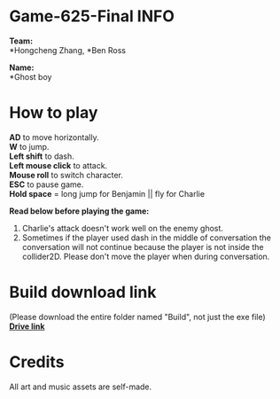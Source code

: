 # Game-625-Final INFO

**Team:** <br>
*Hongcheng Zhang, *Ben Ross <br>

**Name:** <br>
*Ghost boy<br>

# How to play
**AD** to move horizontally.<br>
**W** to jump.<br>
**Left shift** to dash.<br>
**Left mouse click** to attack.<br>
**Mouse roll** to switch character.<br>
**ESC** to pause game. <br>
**Hold space** = long jump for Benjamin || fly for Charlie <br>

**Read below before playing the game:**
1. Charlie's attack doesn't work well on the enemy ghost. <br>
2. Sometimes if the player used dash in the middle of conversation the conversation will not continue because the player is not inside the collider2D. Please don't move the player when during conversation. 

# Build download link
(Please download the entire folder named "Build", not just the exe file) <br>
[**Drive link**](https://drive.google.com/drive/folders/1UmUn1V4HbuO0sytkH7Bhb47-yaq14HY6?usp=sharing) <br>

# Credits
All art and music assets are self-made. 
